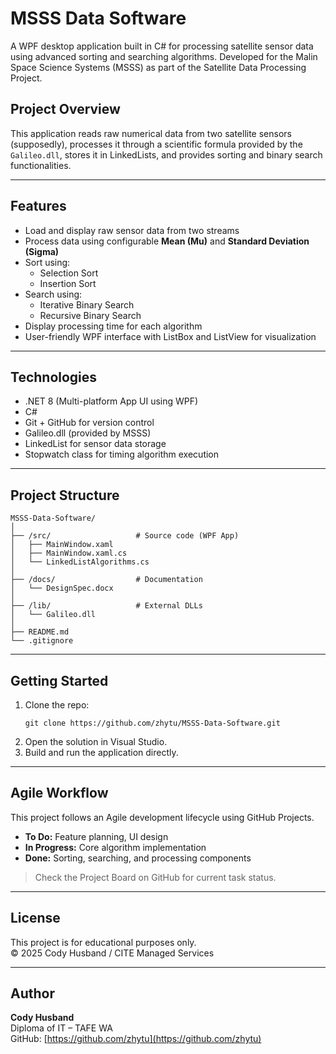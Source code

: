 # MSSS Data Software

A WPF desktop application built in C# for processing satellite sensor data using advanced sorting and searching algorithms. Developed for the Malin Space Science Systems (MSSS) as part of the Satellite Data Processing Project.

## Project Overview

This application reads raw numerical data from two satellite sensors (supposedly), processes it through a scientific formula provided by the `Galileo.dll`, stores it in LinkedLists, and provides sorting and binary search functionalities.

---

## Features

- Load and display raw sensor data from two streams
- Process data using configurable **Mean (Mu)** and **Standard Deviation (Sigma)**
- Sort using:
  - Selection Sort
  - Insertion Sort
- Search using:
  - Iterative Binary Search
  - Recursive Binary Search
- Display processing time for each algorithm
- User-friendly WPF interface with ListBox and ListView for visualization

---

## Technologies

- .NET 8 (Multi-platform App UI using WPF)
- C#
- Git + GitHub for version control
- Galileo.dll (provided by MSSS)
- LinkedList for sensor data storage
- Stopwatch class for timing algorithm execution

---

## Project Structure

```
MSSS-Data-Software/
│
├── /src/                   # Source code (WPF App)
│   ├── MainWindow.xaml
│   ├── MainWindow.xaml.cs
│   └── LinkedListAlgorithms.cs
│
├── /docs/                  # Documentation
│   └── DesignSpec.docx
│
├── /lib/                   # External DLLs
│   └── Galileo.dll
│
├── README.md
└── .gitignore
```

---

## Getting Started

1. Clone the repo:
   ```
   git clone https://github.com/zhytu/MSSS-Data-Software.git
   ```
2. Open the solution in Visual Studio.
3. Build and run the application directly.

---

## Agile Workflow

This project follows an Agile development lifecycle using GitHub Projects.

- **To Do:** Feature planning, UI design
- **In Progress:** Core algorithm implementation
- **Done:** Sorting, searching, and processing components

> Check the Project Board on GitHub for current task status.

---

## License

This project is for educational purposes only.\
© 2025 Cody Husband / CITE Managed Services

---

## Author

**Cody Husband**\
Diploma of IT – TAFE WA\
GitHub: [https://github.com/zhytu](https://github.com/zhytu)

